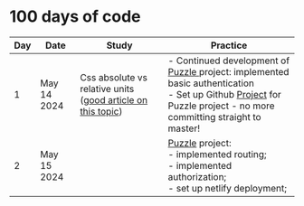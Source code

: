 # 100 days of code

| Day | Date        | Study                                                                                                                                           | Practice                                                                                                                                                                                                                                                                     |
|-----|-------------|-------------------------------------------------------------------------------------------------------------------------------------------------|------------------------------------------------------------------------------------------------------------------------------------------------------------------------------------------------------------------------------------------------------------------------------|
| 1   | May 14 2024 | Css absolute vs relative units ([good article on this topic](https://www.joshwcomeau.com/css/surprising-truth-about-pixels-and-accessibility/)) | - Continued development of [ Puzzle ](https://github.com/DmitriyIshchenko/puzzle) project: implemented basic authentication <br> - Set up Github [Project](https://github.com/users/DmitriyIshchenko/projects/5) for Puzzle project - no more committing straight to master! |
| 2   | May 15 2024 |                                                                                                                                                 | [Puzzle](https://github.com/DmitriyIshchenko/puzzle) project:  <br> - implemented routing; <br> - implemented authorization; <br> - set up netlify deployment; <br>                                                                                                          |